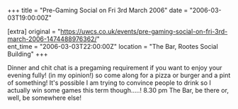 +++
title = "Pre-Gaming Social on Fri 3rd March 2006"
date = "2006-03-03T19:00:00Z"

[extra]
original = "https://uwcs.co.uk/events/pre-gaming-social-on-fri-3rd-march-2006-1474488976362/"    
ent_time = "2006-03-03T22:00:00Z"
location = "The Bar, Rootes Social Building"
+++

Dinner and chit chat is a pregaming requirement if you want to enjoy your evening fully\! (in my opinion\!) so come along for a pizza or burger and a pint of something\! It's possible I am trying to convince people to drink so I actually win some games this term though.....\! 8.30 pm The Bar, be there or, well, be somewhere else\!

